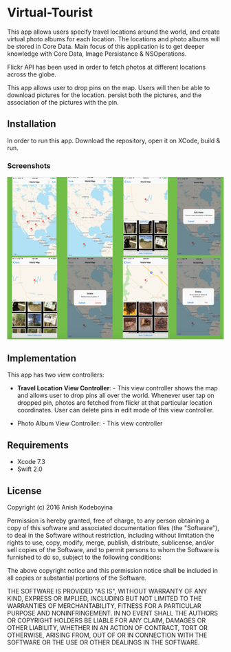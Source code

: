 # Virtual-Tourist
This app allows users specify travel locations around the world, and create virtual photo albums for each location. The locations and photo albums will be stored in Core Data. Main focus of this application is to get deeper knowledge with Core Data, Image Persistance & NSOperations.

Flickr API has been used in order to fetch photos at different locations across the globe. 

This app allows user to drop pins on the map.
Users will then be able to download pictures for the location.
persist both the pictures, and the association of the pictures with the pin.


## Installation
In order to run this app. Download the repository, open it on XCode, build & run.


### Screenshots
![alt tag](https://github.com/kak2008/Virtual-Tourist/blob/master/Screenshots/virtual-Tourist%20screen%20shot.png)

## Implementation
This app has two view controllers:
- __Travel Location View Controller__: - This view controller shows the map and allows user to drop pins all over the world. Whenever user tap on dropped pin, photos are fetched from flickr at that particular location coordinates. User can delete pins in edit mode of this view controller.

- Photo Album View Controller: - This view controller 



## Requirements
* Xcode 7.3
* Swift 2.0

## License
Copyright (c) 2016 Anish Kodeboyina

Permission is hereby granted, free of charge, to any person obtaining a copy of this software and associated documentation files (the "Software"), to deal in the Software without restriction, including without limitation the rights to use, copy, modify, merge, publish, distribute, sublicense, and/or sell copies of the Software, and to permit persons to whom the Software is furnished to do so, subject to the following conditions:

The above copyright notice and this permission notice shall be included in all copies or substantial portions of the Software.

THE SOFTWARE IS PROVIDED "AS IS", WITHOUT WARRANTY OF ANY KIND, EXPRESS OR IMPLIED, INCLUDING BUT NOT LIMITED TO THE WARRANTIES OF MERCHANTABILITY, FITNESS FOR A PARTICULAR PURPOSE AND NONINFRINGEMENT. IN NO EVENT SHALL THE AUTHORS OR COPYRIGHT HOLDERS BE LIABLE FOR ANY CLAIM, DAMAGES OR OTHER LIABILITY, WHETHER IN AN ACTION OF CONTRACT, TORT OR OTHERWISE, ARISING FROM, OUT OF OR IN CONNECTION WITH THE SOFTWARE OR THE USE OR OTHER DEALINGS IN THE SOFTWARE.
